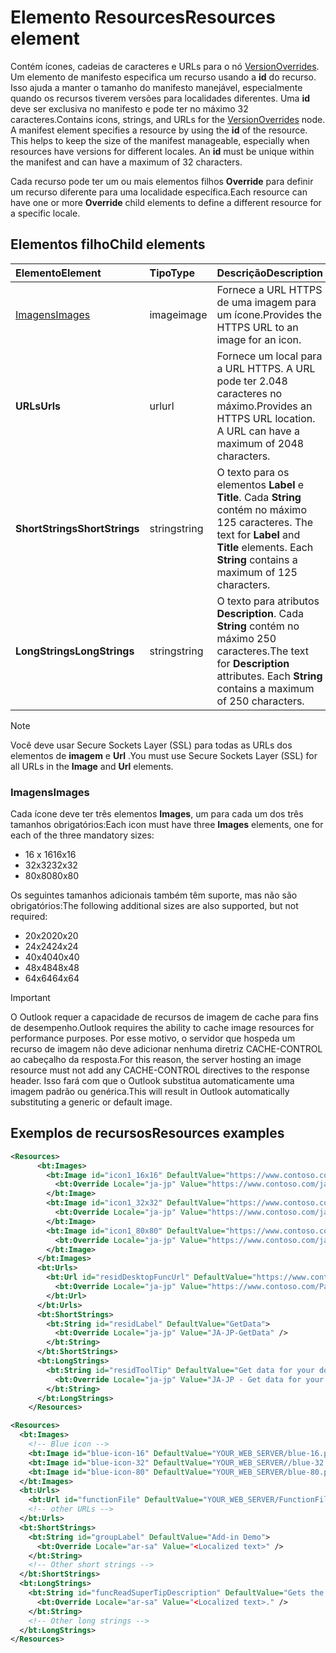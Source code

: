 # <a name="resources-element"></a><span data-ttu-id="54cb0-101">Elemento Resources</span><span class="sxs-lookup"><span data-stu-id="54cb0-101">Resources element</span></span>

<span data-ttu-id="54cb0-p101">Contém ícones, cadeias de caracteres e URLs para o nó [VersionOverrides](versionoverrides.md). Um elemento de manifesto especifica um recurso usando a **id** do recurso. Isso ajuda a manter o tamanho do manifesto manejável, especialmente quando os recursos tiverem versões para localidades diferentes. Uma **id** deve ser exclusiva no manifesto e pode ter no máximo 32 caracteres.</span><span class="sxs-lookup"><span data-stu-id="54cb0-p101">Contains icons, strings, and URLs for the [VersionOverrides](versionoverrides.md) node. A manifest element specifies a resource by using the **id** of the resource. This helps to keep the size of the manifest manageable, especially when resources have versions for different locales. An **id** must be unique within the manifest and can have a maximum of 32 characters.</span></span>

<span data-ttu-id="54cb0-106">Cada recurso pode ter um ou mais elementos filhos **Override** para definir um recurso diferente para uma localidade específica.</span><span class="sxs-lookup"><span data-stu-id="54cb0-106">Each resource can have one or more **Override** child elements to define a different resource for a specific locale.</span></span>

## <a name="child-elements"></a><span data-ttu-id="54cb0-107">Elementos filho</span><span class="sxs-lookup"><span data-stu-id="54cb0-107">Child elements</span></span>

|  <span data-ttu-id="54cb0-108">Elemento</span><span class="sxs-lookup"><span data-stu-id="54cb0-108">Element</span></span> |  <span data-ttu-id="54cb0-109">Tipo</span><span class="sxs-lookup"><span data-stu-id="54cb0-109">Type</span></span>  |  <span data-ttu-id="54cb0-110">Descrição</span><span class="sxs-lookup"><span data-stu-id="54cb0-110">Description</span></span>  |
|:-----|:-----|:-----|
|  [<span data-ttu-id="54cb0-111">Imagens</span><span class="sxs-lookup"><span data-stu-id="54cb0-111">Images</span></span>](#images)            |  <span data-ttu-id="54cb0-112">image</span><span class="sxs-lookup"><span data-stu-id="54cb0-112">image</span></span>   |  <span data-ttu-id="54cb0-113">Fornece a URL HTTPS de uma imagem para um ícone.</span><span class="sxs-lookup"><span data-stu-id="54cb0-113">Provides the HTTPS URL to an image for an icon.</span></span> |
|  <span data-ttu-id="54cb0-114">**URLs**</span><span class="sxs-lookup"><span data-stu-id="54cb0-114">**Urls**</span></span>                |  <span data-ttu-id="54cb0-115">url</span><span class="sxs-lookup"><span data-stu-id="54cb0-115">url</span></span>     |  <span data-ttu-id="54cb0-p102">Fornece um local para a URL HTTPS. A URL pode ter 2.048 caracteres no máximo.</span><span class="sxs-lookup"><span data-stu-id="54cb0-p102">Provides an HTTPS URL location. A URL can have a maximum of 2048 characters.</span></span> |
|  <span data-ttu-id="54cb0-118">**ShortStrings**</span><span class="sxs-lookup"><span data-stu-id="54cb0-118">**ShortStrings**</span></span> |  <span data-ttu-id="54cb0-119">string</span><span class="sxs-lookup"><span data-stu-id="54cb0-119">string</span></span>  |  <span data-ttu-id="54cb0-p103">O texto para os elementos **Label** e **Title**. Cada **String** contém no máximo 125 caracteres. </span><span class="sxs-lookup"><span data-stu-id="54cb0-p103">The text for **Label** and **Title** elements. Each **String** contains a maximum of 125 characters.</span></span>|
|  <span data-ttu-id="54cb0-122">**LongStrings**</span><span class="sxs-lookup"><span data-stu-id="54cb0-122">**LongStrings**</span></span>  |  <span data-ttu-id="54cb0-123">string</span><span class="sxs-lookup"><span data-stu-id="54cb0-123">string</span></span>  | <span data-ttu-id="54cb0-p104">O texto para atributos **Description**. Cada **String** contém no máximo 250 caracteres.</span><span class="sxs-lookup"><span data-stu-id="54cb0-p104">The text for **Description** attributes. Each **String** contains a maximum of 250 characters.</span></span>|

> [!NOTE]
> <span data-ttu-id="54cb0-126">Você deve usar Secure Sockets Layer (SSL) para todas as URLs dos elementos de **imagem** e **Url** .</span><span class="sxs-lookup"><span data-stu-id="54cb0-126">You must use Secure Sockets Layer (SSL) for all URLs in the  **Image** and **Url** elements.</span></span>

### <a name="images"></a><span data-ttu-id="54cb0-127">Imagens</span><span class="sxs-lookup"><span data-stu-id="54cb0-127">Images</span></span>
<span data-ttu-id="54cb0-128">Cada ícone deve ter três elementos **Images**, um para cada um dos três tamanhos obrigatórios:</span><span class="sxs-lookup"><span data-stu-id="54cb0-128">Each icon must have three  **Images** elements, one for each of the three mandatory sizes:</span></span>

- <span data-ttu-id="54cb0-129">16 x 16</span><span class="sxs-lookup"><span data-stu-id="54cb0-129">16x16</span></span>
- <span data-ttu-id="54cb0-130">32x32</span><span class="sxs-lookup"><span data-stu-id="54cb0-130">32x32</span></span>
- <span data-ttu-id="54cb0-131">80x80</span><span class="sxs-lookup"><span data-stu-id="54cb0-131">80x80</span></span>

<span data-ttu-id="54cb0-132">Os seguintes tamanhos adicionais também têm suporte, mas não são obrigatórios:</span><span class="sxs-lookup"><span data-stu-id="54cb0-132">The following additional sizes are also supported, but not required:</span></span>

- <span data-ttu-id="54cb0-133">20x20</span><span class="sxs-lookup"><span data-stu-id="54cb0-133">20x20</span></span>
- <span data-ttu-id="54cb0-134">24x24</span><span class="sxs-lookup"><span data-stu-id="54cb0-134">24x24</span></span>
- <span data-ttu-id="54cb0-135">40x40</span><span class="sxs-lookup"><span data-stu-id="54cb0-135">40x40</span></span>
- <span data-ttu-id="54cb0-136">48x48</span><span class="sxs-lookup"><span data-stu-id="54cb0-136">48x48</span></span>
- <span data-ttu-id="54cb0-137">64x64</span><span class="sxs-lookup"><span data-stu-id="54cb0-137">64x64</span></span>

> [!IMPORTANT] 
> <span data-ttu-id="54cb0-138">O Outlook requer a capacidade de recursos de imagem de cache para fins de desempenho.</span><span class="sxs-lookup"><span data-stu-id="54cb0-138">Outlook requires the ability to cache image resources for performance purposes.</span></span> <span data-ttu-id="54cb0-139">Por esse motivo, o servidor que hospeda um recurso de imagem não deve adicionar nenhuma diretriz CACHE-CONTROL ao cabeçalho da resposta.</span><span class="sxs-lookup"><span data-stu-id="54cb0-139">For this reason, the server hosting an image resource must not add any CACHE-CONTROL directives to the response header.</span></span> <span data-ttu-id="54cb0-140">Isso fará com que o Outlook substitua automaticamente uma imagem padrão ou genérica.</span><span class="sxs-lookup"><span data-stu-id="54cb0-140">This will result in Outlook automatically substituting a generic or default image.</span></span>    

## <a name="resources-examples"></a><span data-ttu-id="54cb0-141">Exemplos de recursos</span><span class="sxs-lookup"><span data-stu-id="54cb0-141">Resources examples</span></span> 

```XML
<Resources>
      <bt:Images>
        <bt:Image id="icon1_16x16" DefaultValue="https://www.contoso.com/icon_default.png">
          <bt:Override Locale="ja-jp" Value="https://www.contoso.com/ja-jp16-icon_default.png" />
        </bt:Image>
        <bt:Image id="icon1_32x32" DefaultValue="https://www.contoso.com/icon_default.png">
          <bt:Override Locale="ja-jp" Value="https://www.contoso.com/ja-jp32-icon_default.png" />
        </bt:Image>
        <bt:Image id="icon1_80x80" DefaultValue="https://www.contoso.com/icon_default.png">
          <bt:Override Locale="ja-jp" Value="https://www.contoso.com/ja-jp80-icon_default.png" />
        </bt:Image>
      </bt:Images>
      <bt:Urls>
        <bt:Url id="residDesktopFuncUrl" DefaultValue="https://www.contoso.com/Pages/Home.aspx">
          <bt:Override Locale="ja-jp" Value="https://www.contoso.com/Pages/Home.aspx" />
        </bt:Url>
      </bt:Urls>
      <bt:ShortStrings>
        <bt:String id="residLabel" DefaultValue="GetData">
          <bt:Override Locale="ja-jp" Value="JA-JP-GetData" />
        </bt:String>
      </bt:ShortStrings>
      <bt:LongStrings>
        <bt:String id="residToolTip" DefaultValue="Get data for your document.">
          <bt:Override Locale="ja-jp" Value="JA-JP - Get data for your document." />
        </bt:String>
      </bt:LongStrings>
    </Resources>
```

```xml
<Resources>
  <bt:Images>
    <!-- Blue icon -->
    <bt:Image id="blue-icon-16" DefaultValue="YOUR_WEB_SERVER/blue-16.png"/>
    <bt:Image id="blue-icon-32" DefaultValue="YOUR_WEB_SERVER//blue-32.png"/>
    <bt:Image id="blue-icon-80" DefaultValue="YOUR_WEB_SERVER/blue-80.png"/>
  </bt:Images>
  <bt:Urls>
    <bt:Url id="functionFile" DefaultValue="YOUR_WEB_SERVER/FunctionFile/Functions.html"/>
    <!-- other URLs -->
  </bt:Urls>
  <bt:ShortStrings>
    <bt:String id="groupLabel" DefaultValue="Add-in Demo">
      <bt:Override Locale="ar-sa" Value="<Localized text>" />
    </bt:String>
    <!-- Other short strings -->
  </bt:ShortStrings>
  <bt:LongStrings>
    <bt:String id="funcReadSuperTipDescription" DefaultValue="Gets the subject of the message or appointment.">
      <bt:Override Locale="ar-sa" Value="<Localized text>." />
    </bt:String>
    <!-- Other long strings -->
  </bt:LongStrings>
</Resources>
```
